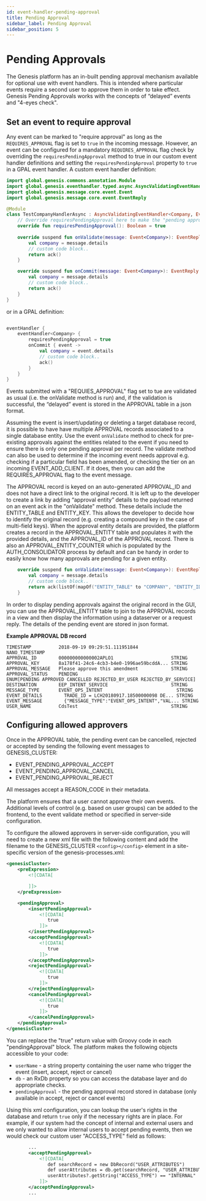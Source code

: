 ```yaml
---
id: event-handler-pending-approval
title: Pending Approval
sidebar_label: Pending Approval
sidebar_position: 5
---
```


# Pending Approvals

The Genesis platform has an in-built pending approval mechanism available for optional use with event handlers. This is intended where particular events require a second user to approve them in order to take effect. Genesis Pending Approvals works with the concepts of “delayed” events and "4-eyes check". 

## Set an event to require approval

Any event can be marked to "require approval" as long as the `REQUIRES_APPROVAL` flag is set to `true` in the incoming message. However, an event can be configured for a mandatory `REQUIRES_APPROVAL` flag check by overriding the `requiresPendingApproval` method to true in our custom event handler definitions and setting the `requiresPendingAproval` property to `true` in a GPAL event handler. A custom event handler definition:

 
```kotlin
import global.genesis.commons.annotation.Module
import global.genesis.eventhandler.typed.async.AsyncValidatingEventHandler
import global.genesis.message.core.event.Event
import global.genesis.message.core.event.EventReply

@Module
class TestCompanyHandlerAsync : AsyncValidatingEventHandler<Company, EventReply> {
    // Override requiresPendingApproval here to make the "pending approval" flow mandatory.
    override fun requiresPendingApproval(): Boolean = true
    
    override suspend fun onValidate(message: Event<Company>): EventReply {
        val company = message.details
        // custom code block..
        return ack()
    }

    override suspend fun onCommit(message: Event<Company>): EventReply {
        val company = message.details
        // custom code block..
        return ack()
    }
}
```

or in a GPAL definition:

```kotlin

eventHandler {
    eventHandler<Company> {
        requiresPendingApproval = true
        onCommit { event ->
            val company = event.details
            // custom code block..
            ack()
        }
    }
}
```

Events submitted with a "REQUIES_APPROVAL" flag set to tue are validated as usual (i.e. the onValidate method is run) and, if the validation is successful, the “delayed” event is stored in the APPROVAL table in a json format. 


Assuming the event is insert/updating or deleting a target database record, it is possible to have have multiple APPROVAL records associated to a single database entity. Use the event `onValidate` method to check for pre-existing approvals against the entities related to the event if you need to ensure there is only one pending approval per record. The validate method can also be used to determine if the incoming event needs approval e.g. checking if a particular field has been amended, or checking the tier on an incoming EVENT_ADD_CLIENT. If it does, then you can add the REQUIRES_APPROVAL flag to the event message.

The APPROVAL record is keyed on an auto-generated APPROVAL_ID and does not have a direct link to the original record. It is left up to the developer to create a link by adding “approval entity” details to the payload returned on an event ack in the "onValidate" method. These details include the ENTITY_TABLE and ENTITY_KEY. This allows the developer to decide how to identify the original record (e.g. creating a compound key in the case of multi-field keys). When the approval entity details are provided, the platform creates a record in the APPROVAL_ENTITY table and populates it with the provided details, and the APPROVAL_ID of the APPROVAL record. There is also an APPROVAL_ENTITY_COUNTER which is populated by the AUTH_CONSOLIDATOR process by default and can be handy in order to easily know how many approvals are pending for a given entity.


```kotlin
    override suspend fun onValidate(message: Event<Company>): EventReply {
        val company = message.details
        // custom code block..
        return ack(listOf(mapOf("ENTITY_TABLE" to "COMPANY", "ENTITY_ID" to company.companyId)))
    }
```


In order to display pending approvals against the original record in the GUI, you can use the APPROVAL_ENTITY table to join to the APPROVAL records in a view and then display the information using a dataserver or a request reply. The details of the pending event are stored in json format.


**Example APPROVAL DB record**


```DbM
TIMESTAMP          2018-09-19 09:29:51.111951844            NANO_TIMESTAMP
APPROVAL_ID        000000000000002APLO1                     STRING
APPROVAL_KEY       8a178f41-24c6-4cb3-b4e0-1996ae59bcddA... STRING
APPROVAL_MESSAGE   Please approve this amendment            STRING
APPROVAL_STATUS    PENDING                                  ENUM[PENDING APPROVED CANCELLED REJECTED_BY_USER REJECTED_BY_SERVICE]
DESTINATION        EEP_INTENT_SERVICE                       STRING
MESSAGE_TYPE       EVENT_OPS_INTENT                           STRING
EVENT_DETAILS        TRADE_ID = LCH20180917.18500000098 DE... STRING
EVENT_MESSAGE        {"MESSAGE_TYPE":"EVENT_OPS_INTENT","VAL... STRING
USER_NAME          CdsTest                                  STRING
```

## Configuring allowed approvers

Once in the APPROVAL table, the pending event can be cancelled, rejected or accepted by sending the following event messages to GENESIS_CLUSTER: 

- EVENT_PENDING_APPROVAL_ACCEPT
- EVENT_PENDING_APPROVAL_CANCEL
- EVENT_PENDING_APPROVAL_REJECT

All messages accept a REASON_CODE in their metadata.

The platform ensures that a user cannot approve their own events. Additional levels of control (e.g. based on user groups) can be added to the frontend, to the event validate method or specified in server-side configuration.

To configure the allowed approvers in server-side configuration, you will need to create a new xml file with the following content and add the filename to the GENESIS_CLUSTER `<config></config>` element in a site-specific version of the genesis-processes.xml:

```xml
<genesisCluster>
    <preExpression>
        <![CDATA[

        ]]>
    </preExpression>

    <pendingApproval>
        <insertPendingApproval>
            <![CDATA[
               true
            ]]>
        </insertPendingApproval>
        <acceptPendingApproval>
            <![CDATA[
               true
            ]]>
        </acceptPendingApproval>
        <rejectPendingApproval>
            <![CDATA[
               true
            ]]>
        </rejectPendingApproval>
        <cancelPendingApproval>
            <![CDATA[
               true
            ]]>
        </cancelPendingApproval>
    </pendingApproval>
</genesisCluster>
```

You can replace the "true" return value with Groovy code in each "pendingApproval" block. The platform makes the following objects accessible to your code:

- `userName` - a string property containing the user name who trigger the event (insert, accept, reject or cancel)
- `db` - an RxDb property so you can access the database layer and do appropriate checks.
- `pendingApproval` - the pending approval record stored in database (only available in accept, reject or cancel events)

Using this xml configuration, you can lookup the user's rights in the database and return `true` only if the necessary rights are in place. For example, if our system had the concept of internal and external users and we only wanted to allow internal users to accept pending events, then we would check our custom user "ACCESS_TYPE" field as follows:

```xml
        ...
        <acceptPendingApproval>
            <![CDATA[
               def searchRecord = new DbRecord("USER_ATTRIBUTES")
               def userAttributes = db.get(searchRecord, "USER_ATTRIBUTES_BY_USER_NAME")
               userAttributes?.getString("ACCESS_TYPE") == "INTERNAL"
            ]]>
        </acceptPendingApproval>
        ...
```

